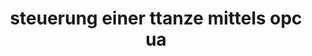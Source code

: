 ---
layout: article
title: steuerung einer ttanze mittels opc ua
description: 
  - Dieses Template zeigt, wie Sie die Kommunikation zwischen Peakboard und einer Stanze, mit Hilfe von OPC UA, einrichten können.
lang: de
weight: 500
isDraft: false
ref: Control-Punch-OPCA-UA
category:
  - Produktion
  - Steuerung
  - Prozess
image: Steuerung-Einer-Stanze-OPC-UA.png
image_thumbnail: Steuerung-Einer-Stanze-OPC-UA_thumbnail.png
download: Steuerung-Einer-Stanze-OPC-UA.pbmx
overview_description:
overview_benefits:
overview_data_sources:
---